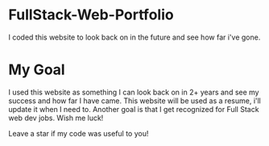 # FullStack-Web-Portfolio
I coded this website to look back on in the future and see how far i've gone.
# My Goal
I used this website as something I can look back on in 2+ years and see my success and how far I have came. This website will be used as a resume, i'll update it when I need to. Another goal is that I get recognized for Full Stack web dev jobs. Wish me luck!

Leave a star if my code was useful to you!
